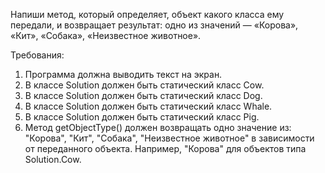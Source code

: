 
Напиши метод, который определяет, объект какого класса ему передали, и возвращает результат: одно из значений &mdash; &laquo;Корова&raquo;, &laquo;Кит&raquo;, &laquo;Собака&raquo;, &laquo;Неизвестное животное&raquo;.


Требования:
1.	Программа должна выводить текст на экран.
2.	В классе Solution должен быть статический класс Cow.
3.	В классе Solution должен быть статический класс Dog.
4.	В классе Solution должен быть статический класс Whale.
5.	В классе Solution должен быть статический класс Pig.
6.	Метод getObjectType() должен возвращать одно значение из: &quot;Корова&quot;, &quot;Кит&quot;, &quot;Собака&quot;, &quot;Неизвестное животное&quot; в зависимости от переданного объекта. Например, &quot;Корова&quot; для объектов типа Solution.Cow.


